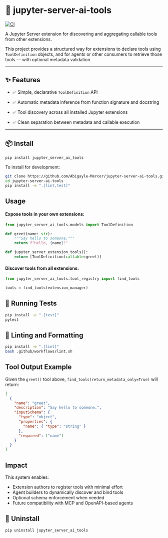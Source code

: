 # 🧠 jupyter-server-ai-tools

[![CI](https://github.com/Abigayle-Mercer/jupyter-server-ai-tools/actions/workflows/ci.yml/badge.svg)](https://github.com/Abigayle-Mercer/jupyter-server-ai-tools/actions/workflows/ci.yml)

A Jupyter Server extension for discovering and aggregating callable tools from other extensions.

This project provides a structured way for extensions to declare tools using `ToolDefinition` objects, and for agents or other consumers to retrieve those tools — with optional metadata validation.

______________________________________________________________________

## ✨ Features

- ✅ Simple, declarative `ToolDefinition` API
- ✅ Automatic metadata inference from function signature and docstring

- ✅ Tool discovery across all installed Jupyter extensions
- ✅ Clean separation between metadata and callable execution

______________________________________________________________________

## 📦 Install

```bash
pip install jupyter_server_ai_tools
```

To install for development:

```bash
git clone https://github.com/Abigayle-Mercer/jupyter-server-ai-tools.git
cd jupyter-server-ai-tools
pip install -e ".[lint,test]"
```

## Usage

#### Expose tools in your own extensions:

```python
from jupyter_server_ai_tools.models import ToolDefinition

def greet(name: str):
    """Say hello to someone."""
    return f"Hello, {name}!"

def jupyter_server_extension_tools():
    return [ToolDefinition(callable=greet)]
```

#### Discover tools from all extensions:

```python
from jupyter_server_ai_tools.tool_registry import find_tools

tools = find_tools(extension_manager)
```

## 🧪 Running Tests

```bash
pip install -e ".[test]"
pytest
```

## 🧼 Linting and Formatting

```bash
pip install -e ".[lint]"
bash .github/workflows/lint.sh
```

## Tool Output Example

Given the `greet()` tool above, `find_tools(return_metadata_only=True)` will return:

```json
[
  {
    "name": "greet",
    "description": "Say hello to someone.",
    "inputSchema": {
      "type": "object",
      "properties": {
        "name": { "type": "string" }
      },
      "required": ["name"]
    }
  }
]
```

## Impact

This system enables:

- Extension authors to register tools with minimal effort
- Agent builders to dynamically discover and bind tools
- Optional schema enforcement when needed
- Future compatibility with MCP and OpenAPI-based agents

## 🧹 Uninstall

```bash
pip uninstall jupyter_server_ai_tools
```
